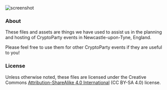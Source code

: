 ![screenshot](https://raw.githubusercontent.com/ajhaydock/CryptoParty-Newcastle/master/header.png)

### About
These files and assets are things we have used to assist us in the planning and hosting of CryptoParty events in Newcastle-upon-Tyne, England.

Please feel free to use them for other CryptoParty events if they are useful to you!

### License
Unless otherwise noted, these files are licensed under the Creative Commons [Attribution-ShareAlike 4.0 International](https://creativecommons.org/licenses/by-sa/4.0/) (CC BY-SA 4.0) license.
